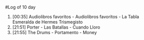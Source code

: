 #Log of 10 day

1. [00:35] Audiolibros favoritos - Audiolibros favoritos - La Tabla Esmeralda de Hermes Trismegisto
1. [21:51] Porter - Las Batallas - Cuando Lloro
1. [21:55] The Drums - Portamento - Money

